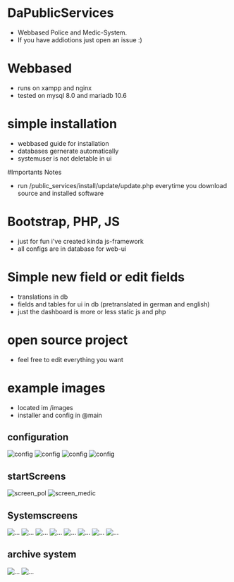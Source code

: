 # DaPublicServices
* Webbased Police and Medic-System.
* If you have addiotions just open an issue :)

# Webbased
* runs on xampp and nginx
* tested on mysql 8.0 and mariadb 10.6

# simple installation
* webbased guide for installation
* databases gernerate automatically
* systemuser is not deletable in ui

#Importants Notes
* run <yourdomain>/public_services/install/update/update.php everytime you download source and installed software

# Bootstrap, PHP, JS
* just for fun i've created kinda js-framework
* all configs are in database for web-ui

# Simple new field or edit fields
* translations in db
* fields and tables for ui in db (pretranslated in german and english)
* just the dashboard is more or less static js and php

# open source project
* feel free to edit everything you want

# example images 
* located im /images
* installer and config in @main

## configuration
![config](https://github.com/DaBurnerGermany/DaPublicServices/blob/main/images/%40main/Screenshot%202022-06-21%20210835.png)
![config](https://github.com/DaBurnerGermany/DaPublicServices/blob/main/images/%40main/Screenshot%202022-06-21%20211127.png)
![config](https://github.com/DaBurnerGermany/DaPublicServices/blob/main/images/%40main/Screenshot%202022-06-21%20211610.png)
![config](https://github.com/DaBurnerGermany/DaPublicServices/blob/main/images/%40main/Screenshot%202022-06-21%20211636.png)

## startScreens
![screen_pol](https://github.com/DaBurnerGermany/DaPublicServices/blob/main/images/%40main/startscreen_police.png)
![screen_medic](https://github.com/DaBurnerGermany/DaPublicServices/blob/main/images/%40main/startscreen_medic.png)

## Systemscreens

![...](https://github.com/DaBurnerGermany/DaPublicServices/blob/main/images/medic_system/overview.png)
![...](https://github.com/DaBurnerGermany/DaPublicServices/blob/main/images/police_system/add_file.png)
![...](https://github.com/DaBurnerGermany/DaPublicServices/blob/main/images/medic_system/file.png)
![...](https://github.com/DaBurnerGermany/DaPublicServices/blob/main/images/police_system/view_file.png)
![...](https://github.com/DaBurnerGermany/DaPublicServices/blob/main/images/medic_system/file_entry.png)
![...](https://github.com/DaBurnerGermany/DaPublicServices/blob/main/images/police_system/add_vehicle.png)
![...](https://github.com/DaBurnerGermany/DaPublicServices/blob/main/images/police_system/control_centre.png)
![...](https://github.com/DaBurnerGermany/DaPublicServices/blob/main/images/police_system/law_book.png)


## archive system
![...](https://github.com/DaBurnerGermany/DaPublicServices/blob/main/images/police_system/archive.png)
![...](https://github.com/DaBurnerGermany/DaPublicServices/blob/main/images/police_system/archive_01.png)
